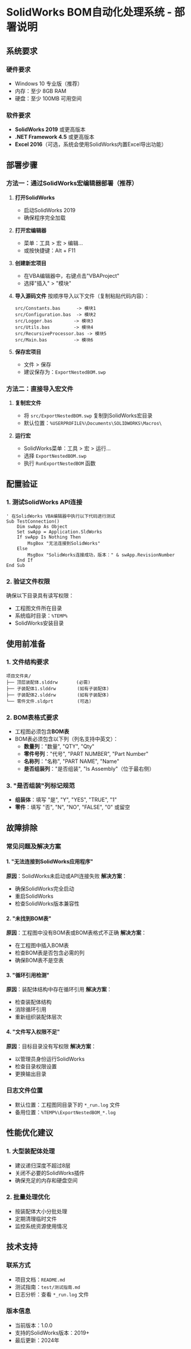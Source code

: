 # SolidWorks BOM自动化处理系统 - 部署说明

## 系统要求

### 硬件要求
- Windows 10 专业版（推荐）
- 内存：至少 8GB RAM
- 硬盘：至少 100MB 可用空间

### 软件要求
- **SolidWorks 2019** 或更高版本
- **.NET Framework 4.5** 或更高版本
- **Excel 2016**（可选，系统会使用SolidWorks内置Excel导出功能）

## 部署步骤

### 方法一：通过SolidWorks宏编辑器部署（推荐）

1. **打开SolidWorks**
   - 启动SolidWorks 2019
   - 确保程序完全加载

2. **打开宏编辑器**
   - 菜单：工具 > 宏 > 编辑...
   - 或按快捷键：Alt + F11

3. **创建新宏项目**
   - 在VBA编辑器中，右键点击"VBAProject"
   - 选择"插入" > "模块"

4. **导入源码文件**
   按顺序导入以下文件（复制粘贴代码内容）：
   ```
   src/Constants.bas      -> 模块1
   src/Configuration.bas  -> 模块2  
   src/Logger.bas        -> 模块3
   src/Utils.bas         -> 模块4
   src/RecursiveProcessor.bas -> 模块5
   src/Main.bas          -> 模块6
   ```

5. **保存宏项目**
   - 文件 > 保存
   - 建议保存为：`ExportNestedBOM.swp`

### 方法二：直接导入宏文件

1. **复制宏文件**
   - 将 `src/ExportNestedBOM.swp` 复制到SolidWorks宏目录
   - 默认位置：`%USERPROFILE%\Documents\SOLIDWORKS\Macros\`

2. **运行宏**
   - SolidWorks菜单：工具 > 宏 > 运行...
   - 选择 `ExportNestedBOM.swp`
   - 执行 `RunExportNestedBOM` 函数

## 配置验证

### 1. 测试SolidWorks API连接
```vba
' 在SolidWorks VBA编辑器中执行以下代码进行测试
Sub TestConnection()
    Dim swApp As Object
    Set swApp = Application.SldWorks
    If swApp Is Nothing Then
        MsgBox "无法连接到SolidWorks"
    Else
        MsgBox "SolidWorks连接成功，版本：" & swApp.RevisionNumber
    End If
End Sub
```

### 2. 验证文件权限
确保以下目录具有读写权限：
- 工程图文件所在目录
- 系统临时目录：`%TEMP%`
- SolidWorks安装目录

## 使用前准备

### 1. 文件结构要求
```
项目文件夹/
├── 顶层装配体.slddrw       (必需)
├── 子装配体1.slddrw        (如有子装配体)
├── 子装配体2.slddrw        (如有子装配体)
└── 零件文件.sldprt         (可选)
```

### 2. BOM表格式要求
- 工程图必须包含**BOM表**
- BOM表必须包含以下列（列名支持中英文）：
  - **数量列**："数量", "QTY", "Qty"
  - **零件号列**："代号", "PART NUMBER", "Part Number"
  - **名称列**："名称", "PART NAME", "Name"
  - **是否组装列**："是否组装", "Is Assembly"（位于最右侧）

### 3. "是否组装"列标记规范
- **组装体**：填写 "是", "Y", "YES", "TRUE", "1"
- **零件**：填写 "否", "N", "NO", "FALSE", "0" 或留空

## 故障排除

### 常见问题及解决方案

#### 1. "无法连接到SolidWorks应用程序"
**原因**：SolidWorks未启动或API连接失败
**解决方案**：
- 确保SolidWorks完全启动
- 重启SolidWorks
- 检查SolidWorks版本兼容性

#### 2. "未找到BOM表"
**原因**：工程图中没有BOM表或BOM表格式不正确
**解决方案**：
- 在工程图中插入BOM表
- 检查BOM表是否包含必需的列
- 确保BOM表不是空表

#### 3. "循环引用检测"
**原因**：装配体结构中存在循环引用
**解决方案**：
- 检查装配体结构
- 消除循环引用
- 重新组织装配体层次

#### 4. "文件写入权限不足"
**原因**：目标目录没有写权限
**解决方案**：
- 以管理员身份运行SolidWorks
- 检查目录权限设置
- 更换输出目录

### 日志文件位置
- 默认位置：工程图同目录下的 `*_run.log` 文件
- 备用位置：`%TEMP%\ExportNestedBOM_*.log`

## 性能优化建议

### 1. 大型装配体处理
- 建议递归深度不超过8层
- 关闭不必要的SolidWorks插件
- 确保充足的内存和硬盘空间

### 2. 批量处理优化
- 按装配体大小分批处理
- 定期清理临时文件
- 监控系统资源使用情况

## 技术支持

### 联系方式
- 项目文档：`README.md`
- 测试指南：`test/测试指南.md`
- 日志分析：查看 `*_run.log` 文件

### 版本信息
- 当前版本：1.0.0
- 支持的SolidWorks版本：2019+
- 最后更新：2024年